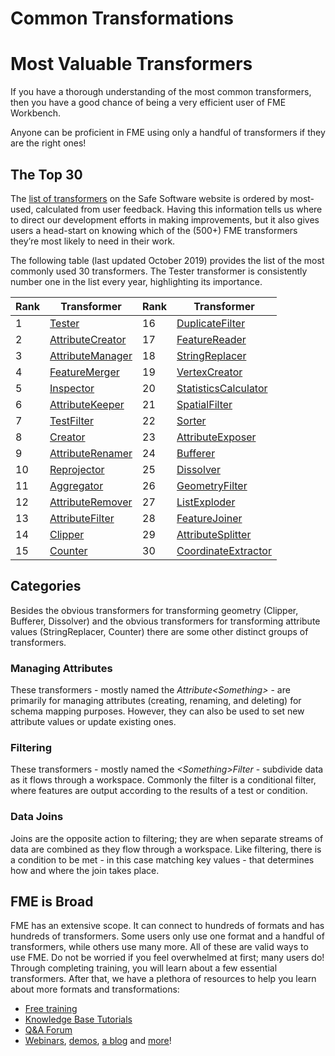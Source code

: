 # Common Transformations

# Most Valuable Transformers

If you have a thorough understanding of the most common transformers, then you have a good chance of being a very efficient user of FME Workbench.

Anyone can be proficient in FME using only a handful of transformers if they are the right ones!

## The Top 30

The [list of transformers](https://www.safe.com/transformers/) on the Safe Software website is ordered by most-used, calculated from user feedback. Having this information tells us where to direct our development efforts in making improvements, but it also gives users a head-start on knowing which of the (500+) FME transformers they’re most likely to need in their work.

The following table (last updated October 2019) provides the list of the most commonly used 30 transformers. The Tester transformer is consistently number one in the list every year, highlighting its importance.

<table id="rank">
   <thead>
      <tr>
         <th>Rank</th>
         <th>Transformer</th>
         <th>Rank</th>
         <th>Transformer</th>
      </tr>
   </thead>
   <tbody>
      <tr>
         <td>1</td>
         <td><a href="https://www.safe.com/transformers/Tester">Tester</a></td>
         <td>16</td>
         <td><a href="https://www.safe.com/transformers/DuplicateFilter">DuplicateFilter</a></td>
      </tr>
      <tr>
         <td>2</td>
         <td><a href="https://www.safe.com/transformers/AttributeCreator">AttributeCreator</a></td>
         <td>17</td>
         <td><a href="https://www.safe.com/transformers/FeatureReader">FeatureReader</a></td>
      </tr>
      <tr>
         <td>3</td>
         <td><a href="https://www.safe.com/transformers/AttributeManager">AttributeManager</a></td>
         <td>18</td>
         <td><a href="https://www.safe.com/transformers/StringReplacer">StringReplacer</a></td>
      </tr>
      <tr>
         <td>4</td>
         <td><a href="https://www.safe.com/transformers/FeatureMerger">FeatureMerger</a></td>
         <td>19</td>
         <td><a href="https://www.safe.com/transformers/VertexCreator">VertexCreator</a></td>
      </tr>
      <tr>
         <td>5</td>
         <td><a href="https://www.safe.com/transformers/Inspector">Inspector</a></td>
         <td>20</td>
         <td><a href="https://www.safe.com/transformers/StatisticsCalculator">StatisticsCalculator</a></td>
      </tr>
      <tr>
         <td>6</td>
         <td><a href="https://www.safe.com/transformers/AttributeKeeper">AttributeKeeper</a></td>
         <td>21</td>
         <td><a href="https://www.safe.com/transformers/SpatialFilter">SpatialFilter</a></td>
      </tr>
      <tr>
         <td>7</td>
         <td><a href="https://www.safe.com/transformers/TestFilter">TestFilter</a></td>
         <td>22</td>
         <td><a href="https://www.safe.com/transformers/Sorter">Sorter</a></td>
      </tr>
      <tr>
         <td>8</td>
         <td><a href="https://www.safe.com/transformers/Creator">Creator</a></td>
         <td>23</td>
         <td><a href="https://www.safe.com/transformers/AttributeExposer">AttributeExposer</a></td>
      </tr>
      <tr>
         <td>9</td>
         <td><a href="https://www.safe.com/transformers/AttributeRenamer">AttributeRenamer</a></td>
         <td>24</td>
         <td><a href="https://www.safe.com/transformers/Bufferer">Bufferer</a></td>
      </tr>
      <tr>
         <td>10</td>
         <td><a href="https://www.safe.com/transformers/Reprojector">Reprojector</a></td>
         <td>25</td>
         <td><a href="https://www.safe.com/transformers/Dissolver">Dissolver</a></td>
      </tr>
      <tr>
         <td>11</td>
         <td><a href="https://www.safe.com/transformers/Aggregator">Aggregator</a></td>
         <td>26</td>
         <td><a href="https://www.safe.com/transformers/GeometryFilter">GeometryFilter</a></td>
      </tr>
      <tr>
         <td>12</td>
         <td><a href="https://www.safe.com/transformers/AttributeRemover">AttributeRemover</a></td>
         <td>27</td>
         <td><a href="https://www.safe.com/transformers/ListExploder">ListExploder</a></td>
      </tr>
      <tr>
         <td>13</td>
         <td><a href="https://www.safe.com/transformers/AttributeFilter">AttributeFilter</a></td>
         <td>28</td>
         <td><a href="https://www.safe.com/transformers/FeatureJoiner">FeatureJoiner</a></td>
      </tr>
      <tr>
         <td>14</td>
         <td><a href="https://www.safe.com/transformers/Clipper">Clipper</a></td>
         <td>29</td>
         <td><a href="https://www.safe.com/transformers/AttributeSplitter">AttributeSplitter</a></td>
      </tr>
      <tr>
         <td>15</td>
         <td><a href="https://www.safe.com/transformers/Counter">Counter</a></td>
         <td>30</td>
         <td><a href="https://www.safe.com/transformers/CoordinateExtractor">CoordinateExtractor</a></td>
      </tr>
   </tbody>
</table>

## Categories

Besides the obvious transformers for transforming geometry (Clipper, Bufferer, Dissolver) and the obvious transformers for transforming attribute values (StringReplacer, Counter) there are some other distinct groups of transformers.

### Managing Attributes

These transformers - mostly named the *Attribute&lt;Something&gt;* - are primarily for managing attributes (creating, renaming, and deleting) for schema mapping purposes. However, they can also be used to set new attribute values or update existing ones.

### Filtering

These transformers - mostly named the *&lt;Something&gt;Filter* - subdivide data as it flows through a workspace. Commonly the filter is a conditional filter, where features are output according to the results of a test or condition.

### Data Joins

Joins are the opposite action to filtering; they are when separate streams of data are combined as they flow through a workspace. Like filtering, there is a condition to be met - in this case matching key values - that determines how and where the join takes place.

## FME is Broad

FME has an extensive scope. It can connect to hundreds of formats and has hundreds of transformers. Some users only use one format and a handful of transformers, while others use many more. All of these are valid ways to use FME. Do not be worried if you feel overwhelmed at first; many users do! Through completing training, you will learn about a few essential transformers. After that, we have a plethora of resources to help you learn about more formats and transformations:

- [Free training](https://www.safe.com/training)
- [Knowledge Base Tutorials](https://knowledge.safe.com/page/knowledge-base)
- [Q&A Forum](https://knowledge.safe.com/questions/index.html)
- [Webinars](https://www.safe.com/webinars/), [demos](https://playground.fmeserver.com/demos/), [a blog](http://blog.safe.com/) and [more](https://www.safe.com/)!
